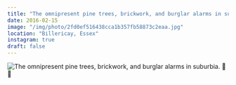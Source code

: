 ```yaml
---
title: "The omnipresent pine trees, brickwork, and burglar alarms in suburbia. 🌲🌲"
date: 2016-02-15
image: "/img/photo/2fd0ef516438cca1b357fb58873c2eaa.jpg"
location: "Billericay, Essex"
instagram: true
draft: false
---
```


![The omnipresent pine trees, brickwork, and burglar alarms in suburbia. 🌲🌲](/img/photo/2fd0ef516438cca1b357fb58873c2eaa.jpg)
